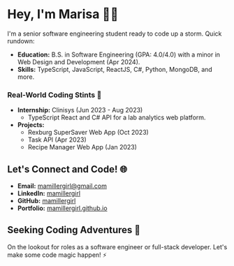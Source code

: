 # Hey, I'm Marisa 👩‍💻

I'm a senior software engineering student ready to code up a storm. Quick rundown:

- **Education:** B.S. in Software Engineering (GPA: 4.0/4.0) with a minor in Web Design and Development (Apr 2024).
- **Skills:** TypeScript, JavaScript, ReactJS, C#, Python, MongoDB, and more.

### Real-World Coding Stints 💼
- **Internship:** Clinisys (Jun 2023 - Aug 2023)
  - TypeScript React and C# API for a lab analytics web platform.
- **Projects:** 
  - Rexburg SuperSaver Web App (Oct 2023)
  - Task API (Apr 2023)
  - Recipe Manager Web App (Jan 2023)

## Let's Connect and Code! 🌐
- **Email:** mamillergirl@gmail.com
- **LinkedIn:** [mamillergirl](https://www.linkedin.com/in/mamillergirl/)
- **GitHub:** [mamillergirl](https://github.com/mamillergirl)
- **Portfolio:** [mamillergirl.github.io](https://mamillergirl.github.io/)

## Seeking Coding Adventures 🚀
On the lookout for roles as a software engineer or full-stack developer. Let's make some code magic happen! ⚡️
